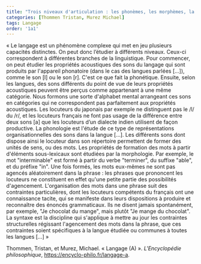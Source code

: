 ```yaml
---
title: "Trois niveaux d'articulation : les phonèmes, les morphèmes, la syntaxe"
categories: [Thommen Tristan, Murez Michael]
tags: Langage
order: '1a1'
---
```


« Le langage est un phénomène complexe qui met en jeu plusieurs capacités distinctes. On peut donc l’étudier à différents niveaux. Ceux-ci correspondent à différentes branches de la linguistique. Pour commencer, on peut étudier les propriétés acoustiques des sons du langage qui sont produits par l'appareil phonatoire (dans le cas des langues parlées […]), comme le son [l] ou le son [r]. C'est ce que fait la phonétique. Ensuite, selon les langues, des sons différents du point de vue de leurs propriétés acoustiques peuvent être perçus comme appartenant à une même catégorie. Nous formons une sorte d'alphabet mental arrangeant ces sons en catégories qui ne correspondent pas parfaitement aux propriétés acoustiques. Les locuteurs du japonais par exemple ne distinguent pas le /l/ du /r/, et les locuteurs français ne font pas usage de la différence entre deux sons [a] que les locuteurs d’un dialecte indien utilisent de façon productive. La phonologie est l'étude de ce type de représentations organisationnelles des sons dans la langue […]. Les différents sons dont dispose ainsi le locuteur dans son répertoire permettent de former des unités de sens, ou des mots. Les propriétés de formation des mots à partir d'éléments sous-lexicaux sont étudiées par la morphologie. Par exemple, le mot "interminable" est formé à partir du verbe "terminer", du suffixe "able", et du préfixe "in". Une fois formés, les mots eux-mêmes ne sont pas agencés aléatoirement dans la phrase : les phrases que prononcent les locuteurs ne constituent en effet qu'une petite partie des possibilités d'agencement. L'organisation des mots dans une phrase suit des contraintes particulières, dont les locuteurs compétents du français ont une connaissance tacite, qui se manifeste dans leurs dispositions à produire et reconnaître des énoncés grammaticaux. Ils ne disent jamais spontanément, par exemple, "Je chocolat du mange", mais plutôt "Je mange du chocolat". La syntaxe est la discipline qui s'applique à mettre au jour les contraintes structurelles régissant l'agencement des mots dans la phrase, que ces contraintes soient spécifiques à la langue étudiée ou communes à toutes les langues […] »

Thommen, Tristan, et Murez, Michael. « Langage (A) ». *L'Encyclopédie philosophique*, <https://encyclo-philo.fr/langage-a>.